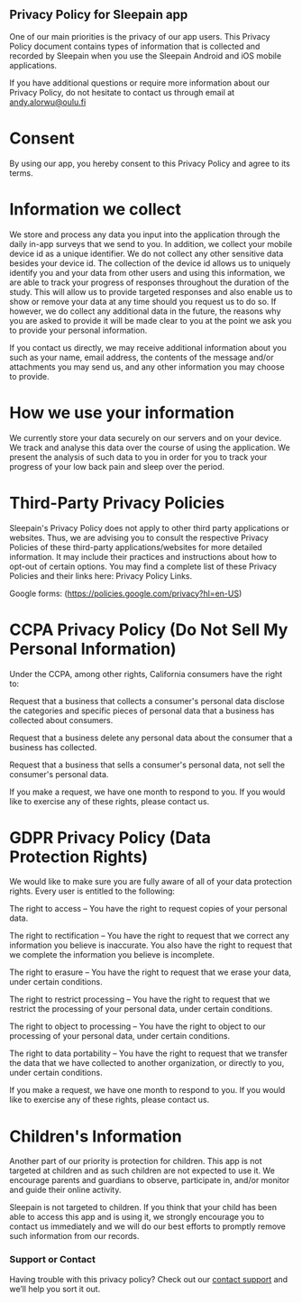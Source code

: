 ## Privacy Policy for Sleepain app

One of our main priorities is the privacy of our app users. This Privacy Policy document contains types of information that is collected and recorded by Sleepain when you use the Sleepain Android and iOS mobile applications.

If you have additional questions or require more information about our Privacy Policy, do not hesitate to contact us through email at andy.alorwu@oulu.fi


# Consent

By using our app, you hereby consent to this Privacy Policy and agree to its terms.

# Information we collect

We store and process any data you input into the application through the daily in-app surveys that we send to you. In addition, we collect your mobile device id as a unique identifier. We do not collect any other sensitive data besides your device id. The collection of the device id allows us to uniquely identify you and your data from other users and using this information, we are able to track your progress of responses throughout the duration of the study. This will allow us to provide targeted responses and also enable us to show or remove your data at any time should you request us to do so. If however, we do collect any additional data in the future, the reasons why you are asked to provide it will be made clear to you at the point we ask you to provide your personal information.

If you contact us directly, we may receive additional information about you such as your name, email address, the contents of the message and/or attachments you may send us, and any other information you may choose to provide.


# How we use your information

We currently store your data securely on our servers and on your device. We track and analyse this data over the course of using the application. We present the analysis of such data to you in order for you to track your progress of your low back pain and sleep over the period.  


# Third-Party Privacy Policies

Sleepain's Privacy Policy does not apply to other third party applications or websites. Thus, we are advising you to consult the respective Privacy Policies of these third-party applications/websites for more detailed information. It may include their practices and instructions about how to opt-out of certain options. You may find a complete list of these Privacy Policies and their links here: Privacy Policy Links.

Google forms: (https://policies.google.com/privacy?hl=en-US)


# CCPA Privacy Policy (Do Not Sell My Personal Information)

Under the CCPA, among other rights, California consumers have the right to:

Request that a business that collects a consumer's personal data disclose the categories and specific pieces of personal data that a business has collected about consumers.

Request that a business delete any personal data about the consumer that a business has collected.

Request that a business that sells a consumer's personal data, not sell the consumer's personal data.

If you make a request, we have one month to respond to you. If you would like to exercise any of these rights, please contact us.


# GDPR Privacy Policy (Data Protection Rights)

We would like to make sure you are fully aware of all of your data protection rights. Every user is entitled to the following:

The right to access – You have the right to request copies of your personal data.

The right to rectification – You have the right to request that we correct any information you believe is inaccurate. You also have the right to request that we complete the information you believe is incomplete.

The right to erasure – You have the right to request that we erase your data, under certain conditions.

The right to restrict processing – You have the right to request that we restrict the processing of your personal data, under certain conditions.

The right to object to processing – You have the right to object to our processing of your personal data, under certain conditions.

The right to data portability – You have the right to request that we transfer the data that we have collected to another organization, or directly to you, under certain conditions.

If you make a request, we have one month to respond to you. If you would like to exercise any of these rights, please contact us.


# Children's Information

Another part of our priority is protection for children. This app is not targeted at children and as such children are not expected to use it. We encourage parents and guardians to observe, participate in, and/or monitor and guide their online activity. 

Sleepain is not targeted to children. If you think that your child has been able to access this app and is using it, we strongly encourage you to contact us immediately and we will do our best efforts to promptly remove such information from our records.


### Support or Contact

Having trouble with this privacy policy? Check out our [contact support](andy.alorwu@oulu.fi) and we’ll help you sort it out.
